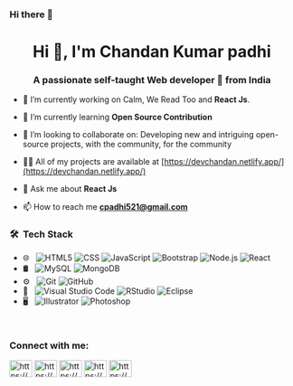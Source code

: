 ### Hi there 👋

<h1 align="center">Hi 👋, I'm Chandan Kumar padhi</h1>
<h3 align="center">A passionate self-taught Web developer 🚀 from India</h3>

- 🔭 I’m currently working on Calm, We Read Too and **React Js**.

- 🌱 I’m currently learning **Open Source Contribution**

- 👯 I’m looking to collaborate on: Developing new and intriguing open-source projects, with the community, for the community

- 👨‍💻 All of my projects are available at [https://devchandan.netlify.app/](https://devchandan.netlify.app/)

- 💬 Ask me about **React Js**

- 📫 How to reach me **cpadhi521@gmail.com**



<h3> 🛠 &nbsp;Tech Stack</h3>

- 🌐 &nbsp;
  ![HTML5](https://img.shields.io/badge/-HTML5-333333?style=flat&logo=HTML5)
  ![CSS](https://img.shields.io/badge/-CSS-333333?style=flat&logo=CSS3&logoColor=1572B6)
  ![JavaScript](https://img.shields.io/badge/-JavaScript-333333?style=flat&logo=javascript)
  ![Bootstrap](https://img.shields.io/badge/-Bootstrap-333333?style=flat&logo=bootstrap&logoColor=563D7C)
  ![Node.js](https://img.shields.io/badge/-Node.js-333333?style=flat&logo=node.js)
  ![React](https://img.shields.io/badge/-React-333333?style=flat&logo=react)
- 🛢 &nbsp;
  ![MySQL](https://img.shields.io/badge/-MySQL-333333?style=flat&logo=mysql)
  ![MongoDB](https://img.shields.io/badge/-MongoDB-333333?style=flat&logo=mongodb)
- ⚙️ &nbsp;
  ![Git](https://img.shields.io/badge/-Git-333333?style=flat&logo=git)
  ![GitHub](https://img.shields.io/badge/-GitHub-333333?style=flat&logo=github)
- 🔧 &nbsp;
  ![Visual Studio Code](https://img.shields.io/badge/-Visual%20Studio%20Code-333333?style=flat&logo=visual-studio-code&logoColor=007ACC)
  ![RStudio](https://img.shields.io/badge/-RStudio-333333?style=flat&logo=rstudio)
  ![Eclipse](https://img.shields.io/badge/-Eclipse-333333?style=flat&logo=eclipse-ide&logoColor=2C2255)
- 🖥 &nbsp;
  ![Illustrator](https://img.shields.io/badge/-Illustrator-333333?style=flat&logo=adobe-illustrator)
  ![Photoshop](https://img.shields.io/badge/-Photoshop-333333?style=flat&logo=adobe-photoshop)


<br/>

<h3 align="left">Connect with me:</h3>
<p align="left">
<a href="https://codepen.io/https://codepen.io/chandanpadhi-webdevloper" target="blank"><img align="center" src="https://cdn.jsdelivr.net/npm/simple-icons@3.0.1/icons/codepen.svg" alt="https://codepen.io/chandanpadhi-webdevloper" height="30" width="40" /></a>
<a href="https://dev.to/https://dev.to/chandankupadhi" target="blank"><img align="center" src="https://cdn.jsdelivr.net/npm/simple-icons@3.0.1/icons/dev-dot-to.svg" alt="https://dev.to/chandankupadhi" height="30" width="40" /></a>
<a href="https://fb.com/https://www.facebook.com/chandan.kumarpadhi" target="blank"><img align="center" src="https://cdn.jsdelivr.net/npm/simple-icons@3.0.1/icons/facebook.svg" alt="https://www.facebook.com/chandan.kumarpadhi" height="30" width="40" /></a>
<a href="https://instagram.com/https://www.instagram.com/chandankupadhi/" target="blank"><img align="center" src="https://cdn.jsdelivr.net/npm/simple-icons@3.0.1/icons/instagram.svg" alt="https://www.instagram.com/chandankupadhi/" height="30" width="40" /></a>
<a href="https://twitter.com/https://twitter.com/ChandankuPadhi" target="blank"><img align="center" src="https://cdn.jsdelivr.net/npm/simple-icons@3.0.1/icons/twitter.svg" alt="https://www.instagram.com/chandankupadhi/" height="30" width="40" /></a>
</p>



<br/>
